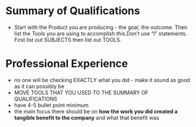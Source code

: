 # Summary of Qualifications 
- Start with the Product you are producing - the goal, the outcome. Then list the Tools you are using to accomplish this.Don’t use “I” statements. First list out SUBJECTS then list out TOOLS.
# Professional Experience 
- no one will be checking EXACTLY what you did - make it sound as good as it can possibly be
- MOVE TOOLS THAT YOU USED TO THE SUMMARY OF QUALIFICATIONS
- have 4-5 bullet point minimum 
- the main focus there should be on **how the work you did created a tangible benefit to the company** and what that benefit was 


